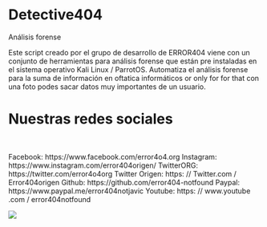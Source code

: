 # Detective404
Análisis forense
<p>Este script creado por el grupo de desarrollo de ERROR404 viene con un conjunto de herramientas para análisis forense que están pre instaladas en el sistema operativo Kali Linux / ParrotOS. 
Automatiza el análisis forense para la suma de información en oftatica informáticos or only for for that con una foto podes sacar datos muy importantes de un usuario.</p>

<h1>Nuestras redes sociales</h1>
<br>
<p>Facebook: https://www.facebook.com/error4o4.org
Instagram: https://www.instagram.com/error404origen/
TwitterORG: https://twitter.com/error4o4org
Twitter Origen: https: // Twitter.com / Error404origen
Github: https://github.com/error404-notfound
Paypal: https://www.paypal.me/error404notjavic
Youtube: https: // www.youtube .com / error404notfound</p>
<img src="https://github.com/error404-notfound/Detective404/blob/master/detective404.png">
